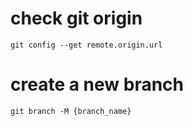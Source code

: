 # check git origin

```
git config --get remote.origin.url
```

# create a new branch

```
git branch -M {branch_name}
```
